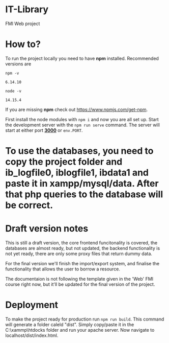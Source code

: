 # IT-Library

FMI Web project

# How to?

To run the project locally you need to have **npm** installed. Recommended versions are

`npm -v`

`6.14.10`

`node -v`

`14.15.4`

If you are missing **npm** check out https://www.npmjs.com/get-npm.

First install the node modules with `npm i` and now you are all set up. Start the development server with the `npm run serve` command. The server will start at either port **[3000](http://localhost:3000/ "localhost:3000")** or `env.PORT`.

# To use the databases, you need to copy the project folder and ib_logfile0, iblogfile1, ibdata1 and paste it in xampp/mysql/data. After that php queries to the database will be correct.

# Draft version notes

This is still a draft version, the core frontend funcitonality is covered, the databases are almost ready, but not updated, the backend functionality is not yet ready, there are only some proxy files that return dummy data.

For the final version we'll finish the import/export system, and finalise the functionality that allows the user to borrow a resource.

The documentaion is not following the template given in the 'Web' FMI course right now, but it'll be updated for the final version of the project.

# Deployment

To make the project ready for production run `npm run build`. This command will generate a folder caleld "dist". Simply copy/paste it in the C:\\xammp\\htdocks folder and run your apache server. Now navigate to localhost/dist/index.html.
